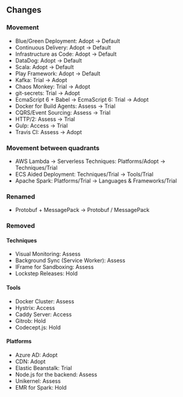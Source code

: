 ## Changes

### Movement

* Blue/Green Deployment: Adopt -> Default
* Continuous Delivery: Adopt -> Default
* Infrastructure as Code: Adopt -> Default
* DataDog: Adopt -> Default
* Scala: Adopt -> Default
* Play Framework: Adopt -> Default
* Kafka: Trial -> Adopt
* Chaos Monkey: Trial -> Adopt
* git-secrets: Trial -> Adopt
* EcmaScript 6 + Babel -> EcmaScript 6: Trial -> Adopt
* Docker for Build Agents: Assess -> Trial
* CQRS/Event Sourcing: Assess -> Trial
* HTTP/2: Assess -> Trial
* Gulp: Access -> Trial
* Travis CI: Assess -> Adopt

### Movement between quadrants

* AWS Lambda -> Serverless Techniques: Platforms/Adopt -> Techniques/Trial
* ECS Aided Deployment: Techniques/Trial -> Tools/Trial
* Apache Spark: Platforms/Trial -> Languages & Frameworks/Trial

### Renamed

* Protobuf + MessagePack -> Protobuf / MessagePack

### Removed

#### Techniques

* Visual Monitoring: Assess
* Background Sync (Service Worker): Assess
* IFrame for Sandboxing: Assess
* Lockstep Releases: Hold

#### Tools

* Docker Cluster: Assess
* Hystrix: Access
* Caddy Server: Access
* Gitrob: Hold
* Codecept.js: Hold

#### Platforms

* Azure AD: Adopt
* CDN: Adopt
* Elastic Beanstalk: Trial
* Node.js for the backend: Assess
* Unikernel: Assess
* EMR for Spark: Hold
